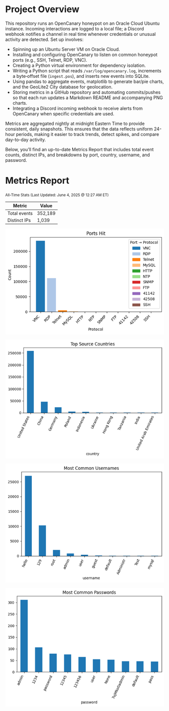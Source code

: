# Project Overview

This repository runs an OpenCanary honeypot on an Oracle Cloud Ubuntu instance.
Incoming interactions are logged to a local file; a Discord webhook notifies a channel
in real time whenever credentials or unusual activity are detected. 
Set up involves:

- Spinning up an Ubuntu Server VM on Oracle Cloud.
- Installing and configuring OpenCanary to listen on common honeypot ports (e.g., SSH, Telnet, RDP, VNC).
- Creating a Python virtual environment for dependency isolation.
- Writing a Python script that reads `/var/log/opencanary.log`, increments a byte‐offset file (`ingest.pos`), and inserts new events into SQLite.
- Using pandas to aggregate events, matplotlib to generate bar/pie charts, and the GeoLite2 City database for geolocation.
- Storing metrics in a GitHub repository and automating commits/pushes so that each run updates a Markdown README and accompanying PNG charts.
- Integrating a Discord incoming webhook to receive alerts from OpenCanary when specific credentials are used.

Metrics are aggregated nightly at midnight Eastern Time to provide consistent, daily snapshots.
This ensures that the data reflects uniform 24-hour periods, making it easier to track trends, detect spikes, and compare day-to-day activity.

Below, you’ll find an up-to-date Metrics Report that includes total event counts,
distinct IPs, and breakdowns by port, country, username, and password.

# Metrics Report

<small>All-Time Stats (Last Updated: June 4, 2025 @ 12:27 AM ET)</small>

| Metric         | Value |
|----------------|-------|
| Total events   | 352,189 |
| Distinct IPs   | 1,039 |

![Ports](ports_bar.png)

![Countries](countries_bar.png)

![Usernames](usernames_bar.png)

![Passwords](passwords_bar.png)
